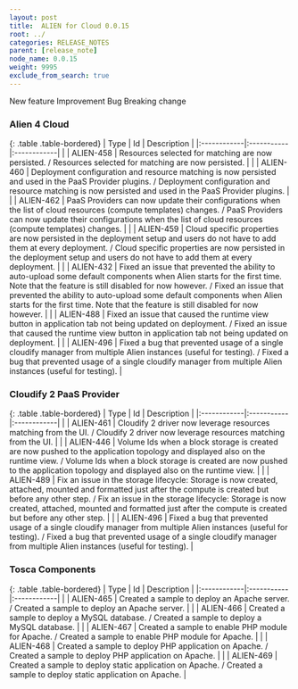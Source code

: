 ```yaml
---
layout: post
title:  ALIEN for Cloud 0.0.15
root: ../
categories: RELEASE_NOTES
parent: [release_note]
node_name: 0.0.15
weight: 9995
exclude_from_search: true
---
```





<i class="fa fa-plus text-success"></i> New feature <i class="fa fa-level-up text-primary"></i> Improvement  <i class="fa fa-bug text-danger"></i> Bug <i class="fa fa-exclamation-triangle text-warning"></i> Breaking change


### Alien 4 Cloud



  {: .table .table-bordered}
  | Type        | Id         | Description |
  |:------------|:-----------|:------------|
    |  <i class="fa fa-plus text-success"></i> | ALIEN-458 | Resources selected for matching are now persisted. / Resources selected for matching are now persisted. |
    |  <i class="fa fa-plus text-success"></i> | ALIEN-460 | Deployment configuration and resource matching is now persisted and used in the PaaS Provider plugins. / Deployment configuration and resource matching is now persisted and used in the PaaS Provider plugins. |
    |  <i class="fa fa-plus text-success"></i> | ALIEN-462 | PaaS Providers can now update their configurations when the list of cloud resources (compute templates) changes. / PaaS Providers can now update their configurations when the list of cloud resources (compute templates) changes. |
      |  <i class="fa fa-level-up text-primary"></i> | ALIEN-459 | Cloud specific properties are now persisted in the deployment setup and users do not have to add them at every deployment. / Cloud specific properties are now persisted in the deployment setup and users do not have to add them at every deployment. |
      |  <i class="fa fa-bug text-danger"></i> | ALIEN-432 | Fixed an issue that prevented the ability to auto-upload some default components when Alien starts for the first time. Note that the feature is still disabled for now however. / Fixed an issue that prevented the ability to auto-upload some default components when Alien starts for the first time. Note that the feature is still disabled for now however. |
    |  <i class="fa fa-bug text-danger"></i> | ALIEN-488 | Fixed an issue that caused the runtime view button in application tab not being updated on deployment. / Fixed an issue that caused the runtime view button in application tab not being updated on deployment. |
    |  <i class="fa fa-bug text-danger"></i> | ALIEN-496 | Fixed a bug that prevented usage of a single cloudify manager from multiple Alien instances (useful for testing). / Fixed a bug that prevented usage of a single cloudify manager from multiple Alien instances (useful for testing). |
  


### Cloudify 2 PaaS Provider



  {: .table .table-bordered}
  | Type        | Id         | Description |
  |:------------|:-----------|:------------|
    |  <i class="fa fa-plus text-success"></i> | ALIEN-461 | Cloudify 2 driver now leverage resources matching from the UI. / Cloudify 2 driver now leverage resources matching from the UI. |
      |  <i class="fa fa-level-up text-primary"></i> | ALIEN-446 | Volume Ids when a block storage is created are now pushed to the application topology and displayed also on the runtime view. / Volume Ids when a block storage is created are now pushed to the application topology and displayed also on the runtime view. |
      |  <i class="fa fa-bug text-danger"></i> | ALIEN-489 | Fix an issue in the storage lifecycle: Storage is now created, attached, mounted and formatted just after the compute is created but before any other step. / Fix an issue in the storage lifecycle: Storage is now created, attached, mounted and formatted just after the compute is created but before any other step. |
    |  <i class="fa fa-bug text-danger"></i> | ALIEN-496 | Fixed a bug that prevented usage of a single cloudify manager from multiple Alien instances (useful for testing). / Fixed a bug that prevented usage of a single cloudify manager from multiple Alien instances (useful for testing). |
  


### Tosca Components



  {: .table .table-bordered}
  | Type        | Id         | Description |
  |:------------|:-----------|:------------|
    |  <i class="fa fa-plus text-success"></i> | ALIEN-465 | Created a sample to deploy an Apache server. / Created a sample to deploy an Apache server. |
    |  <i class="fa fa-plus text-success"></i> | ALIEN-466 | Created a sample to deploy a MySQL database. / Created a sample to deploy a MySQL database. |
    |  <i class="fa fa-plus text-success"></i> | ALIEN-467 | Created a sample to enable PHP module for Apache. / Created a sample to enable PHP module for Apache. |
    |  <i class="fa fa-plus text-success"></i> | ALIEN-468 | Created a sample to deploy PHP application on Apache. / Created a sample to deploy PHP application on Apache. |
    |  <i class="fa fa-plus text-success"></i> | ALIEN-469 | Created a sample to deploy static application on Apache. / Created a sample to deploy static application on Apache. |
      

